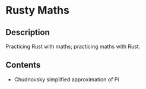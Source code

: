 # Rusty Maths
## Description
Practicing Rust with maths; practicing maths with Rust.

## Contents
- Chudnovsky simplified approximation of Pi